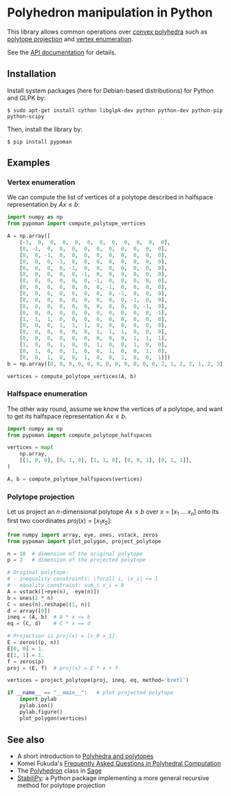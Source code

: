 # Polyhedron manipulation in Python

This library allows common operations over [convex polyhedra](https://en.wikipedia.org/wiki/Convex_polyhedron) such as [polytope projection](https://scaron.info/doc/pypoman/index.html#module-pypoman.projection) and [vertex enumeration](https://scaron.info/doc/pypoman/index.html#module-pypoman.duality).

See the [API documentation](https://scaron.info/doc/pypoman/) for details.

## Installation

Install system packages (here for Debian-based distributions) for Python and GLPK by:

```console
$ sudo apt-get install cython libglpk-dev python python-dev python-pip python-scipy
```

Then, install the library by:

```console
$ pip install pypoman
```

## Examples

### Vertex enumeration

We can compute the list of vertices of a polytope described in halfspace representation by $A x \leq b$:

```python
import numpy as np
from pypoman import compute_polytope_vertices

A = np.array([
    [-1,  0,  0,  0,  0,  0,  0,  0,  0,  0,  0,  0],
    [0, -1,  0,  0,  0,  0,  0,  0,  0,  0,  0,  0],
    [0,  0, -1,  0,  0,  0,  0,  0,  0,  0,  0,  0],
    [0,  0,  0, -1,  0,  0,  0,  0,  0,  0,  0,  0],
    [0,  0,  0,  0, -1,  0,  0,  0,  0,  0,  0,  0],
    [0,  0,  0,  0,  0, -1,  0,  0,  0,  0,  0,  0],
    [0,  0,  0,  0,  0,  0, -1,  0,  0,  0,  0,  0],
    [0,  0,  0,  0,  0,  0,  0, -1,  0,  0,  0,  0],
    [0,  0,  0,  0,  0,  0,  0,  0, -1,  0,  0,  0],
    [0,  0,  0,  0,  0,  0,  0,  0,  0, -1,  0,  0],
    [0,  0,  0,  0,  0,  0,  0,  0,  0,  0, -1,  0],
    [0,  0,  0,  0,  0,  0,  0,  0,  0,  0,  0, -1],
    [1,  1,  1,  0,  0,  0,  0,  0,  0,  0,  0,  0],
    [0,  0,  0,  1,  1,  1,  0,  0,  0,  0,  0,  0],
    [0,  0,  0,  0,  0,  0,  1,  1,  1,  0,  0,  0],
    [0,  0,  0,  0,  0,  0,  0,  0,  0,  1,  1,  1],
    [1,  0,  0,  1,  0,  0,  1,  0,  0,  1,  0,  0],
    [0,  1,  0,  0,  1,  0,  0,  1,  0,  0,  1,  0],
    [0,  0,  1,  0,  0,  1,  0,  0,  1,  0,  0,  1]])
b = np.array([0, 0, 0, 0, 0, 0, 0, 0, 0, 0, 0, 0, 2, 1, 2, 2, 1, 2, 3])

vertices = compute_polytope_vertices(A, b)
```

### Halfspace enumeration

The other way round, assume we know the vertices of a polytope, and want to get its halfspace representation $A x \leq b$.

```python
import numpy as np
from pypoman import compute_polytope_halfspaces

vertices = map(
    np.array,
    [[1, 0, 0], [0, 1, 0], [1, 1, 0], [0, 0, 1], [0, 1, 1]],
)

A, b = compute_polytope_halfspaces(vertices)
```

### Polytope projection

Let us project an $n$-dimensional polytope $A x \leq b$ over $x = [x_1\ \ldots\ x_n]$ onto its first two coordinates $proj(x) = [x_1 x_2]$:

```python
from numpy import array, eye, ones, vstack, zeros
from pypoman import plot_polygon, project_polytope

n = 10  # dimension of the original polytope
p = 2   # dimension of the projected polytope

# Original polytope:
# - inequality constraints: \forall i, |x_i| <= 1
# - equality constraint: sum_i x_i = 0
A = vstack([+eye(n), -eye(n)])
b = ones(2 * n)
C = ones(n).reshape((1, n))
d = array([0])
ineq = (A, b)  # A * x <= b
eq = (C, d)    # C * x == d

# Projection is proj(x) = [x_0 x_1]
E = zeros((p, n))
E[0, 0] = 1.
E[1, 1] = 1.
f = zeros(p)
proj = (E, f)  # proj(x) = E * x + f

vertices = project_polytope(proj, ineq, eq, method='bretl')

if __name__ == "__main__":   # plot projected polytope
    import pylab
    pylab.ion()
    pylab.figure()
    plot_polygon(vertices)
```

## See also

- A short introduction to [Polyhedra and polytopes](https://scaron.info/teaching/polyhedra-and-polytopes.html)
- Komei Fukuda's [Frequently Asked Questions in Polyhedral Computation](https://www.inf.ethz.ch/personal/fukudak/polyfaq/polyfaq.html)
- The [Polyhedron](http://doc.sagemath.org/html/en/reference/discrete_geometry/sage/geometry/polyhedron/constructor.html) class in [Sage](http://www.sagemath.org/)
- [StabiliPy](https://github.com/haudren/stabilipy): a Python package implementing a more general recursive method for polytope projection
